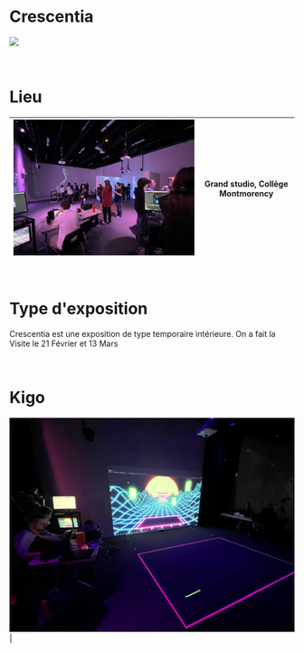 
# Crescentia
[![](media/bannière_crescentia.PNG)](https://www.youtube.com/watch?v=nncfZgBY7xY)

<br>

# Lieu
| <img src="media/grand_studio_ensemble.JPG" width="800"> | Grand studio, Collège Montmorency |
|---------------------------------------------------------|-----------------------------------|

<br>

# Type d'exposition
Crescentia est une exposition de type temporaire intérieure. On a fait la Visite le 21 Février et 13 Mars 


<br>

# Kigo
<img src="media/kigo_vue_ensemble.JPG" width="800"> |

